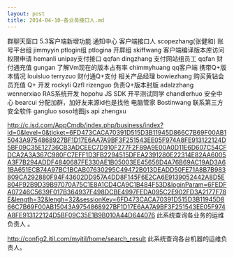 ```yaml
---
layout: post
title: 2014-04-10-各业务接口人.md
---
```


群聊天窗口 5.3客户端新增功能 通知中心 客户端接口人 scopezhang(张健和)
账号平台组   jimmyyin
ptlogin组        ptlogina
开屏组            skiffwang
客户端编译版本库访问权限申请        hemanli
unipay支付接口            qqfan        dingzhang
支付网站组员工           qqfan
财付通充值       gungan
了解Vm现在的版本占有率          chimmyhuang
qq客户端 携带Q+版本情况      louisluo  terryzuo
财付通Q+支付 相关产品经理       bowiezhang
购买黄钻会员充值 Q+  开发  rockyli
Qzfl                                          rizenguo
负责Q+版本封版    adalzzhang    wennerxiao
RAS系统开发         hopohu
JS SDK 开平测试同学    chandlerhuo
安全中心     bearcui    分配加群，加好友来源id也是找他
电脑管家    Bostinwang
联系第三方安全软件   gangluo
soso地图js api zhengxu

http://c.isd.com/AppCmdb/index.php/business/index?id=0&level=0&ticket=6FD473CACA70391D515D3B11945D866C7B69F00AB15043A9754868927BF1D17E6AA7A9BF3F251543EE05F974A8FE913122124D5BF09C35E12736CB3ADCEEC7D910F277F2F89A9E00A0D11E6D607C54CFDCA2A3A367C980FC7EFF1D3FB2294515DFEA2391280E22314E82AA6005A3F7B294ADDF4840687FE330AE1B05003EE45656D4A76B69AC19AD3A61BA651ECB74A97BC1BCAB07630295C49472B013DEADD50FE71A8B7B983809CA292880F94F43602DD957A4DD8F145F6E2CA6E9139052442A8D5E804F92B9D39B97070A75C1E8A1CD4CA9C1B484F53D&loginParam=6FEDFA07246C5639F017B364937F498DCBE4997FEDA095C2E902FD3A2177F78E&length=32&lengh=32&sessionKey=6FD473CACA70391D515D3B11945D866C7B69F00AB15043A9754868927BF1D17E6AA7A9BF3F251543EE05F974A8FE913122124D5BF09C35E1B9B010A44D644076
此系统查询各业务的运维负责人 。

http://config2.itil.com/myitil/home/search_result  此系统查询各台机器的运维负责人。
